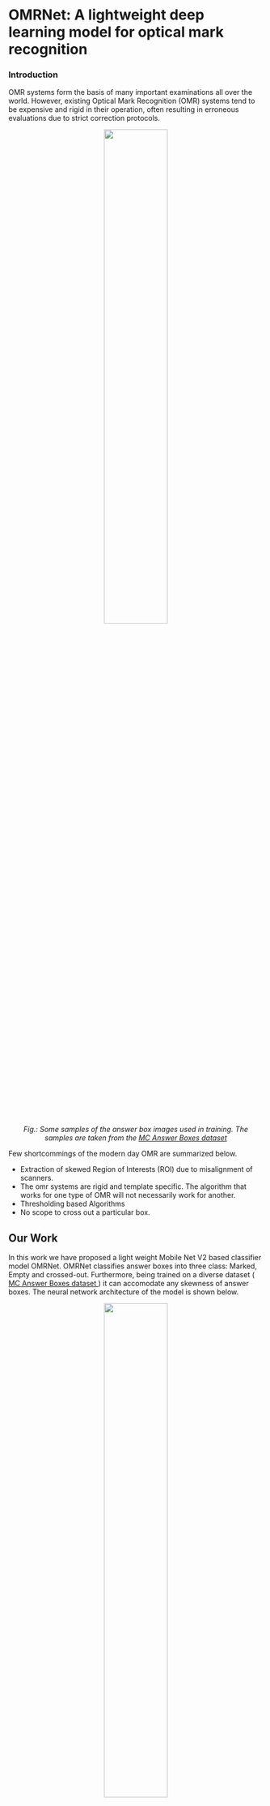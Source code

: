 # OMRNet: A lightweight deep learning model for optical mark recognition

### Introduction

OMR systems form the basis of many important examinations all over the world. However, existing Optical Mark Recognition (OMR) systems tend to be expensive and rigid in their operation, often resulting in erroneous evaluations due to strict correction protocols. 

<div align="center">
  <img src="https://github.com/sa-y-an/OMRNet/assets/55195504/87722e3b-f9b7-4145-9910-7be9e164aad6" height="50%" width="50%"  />
  <p>
    <i>
    Fig.: Some samples of the answer box images used in training. The samples are taken from the <a href="https://sites.google.com/view/mcq-dataset"> MC Answer Boxes dataset </a>
    </i>
  </p>
</div>

Few shortcommings of the modern day OMR are summarized below. 
- Extraction of skewed Region of Interests (ROI) due to misalignment of scanners. 
- The omr systems are rigid and template specific. The algorithm that works for one type of OMR will not necessarily work for another. 
- Thresholding based Algorithms 
- No scope to cross out a particular box.

## Our Work

In this work we have proposed a light weight Mobile Net V2 based classifier model OMRNet. OMRNet classifies answer boxes into three class: Marked, Empty and crossed-out. Furthermore, being trained on a diverse dataset (<a href="https://sites.google.com/view/mcq-dataset"> MC Answer Boxes dataset </a>) it can accomodate any skewness of answer boxes. The neural network architecture of the model is shown below. 

<div align="center">
  <img src=https://github.com/sa-y-an/OMRNet/assets/55195504/1c73b656-c53e-4de1-a7b2-d6d8a6b2c19a" height="50%" width="50%"  />
  <p>
    <i>
    Fig.: Transfer Learning on MobileNetV2 and our proposed model </a>
    </i>
  </p>
</div>

## Performance And Accuracy 

Since OMRNet will find its major applications in resource constraint regions we have designed our model to be extremely lightweight. Our model as of 13th July, 2023 has achieved the state of the art accuracy on the dataset. However, inspite of high accuracy it is extremely lightweight. We have described in detail about its light weightedness and how we achieved it in our paper. We have applied a quantization model to reduce its size 7 times. The quantized model is just <b> 3 MB </b>. 

<div align="center">
  <img src="https://github.com/sa-y-an/OMRNet/assets/55195504/23241c12-0246-4741-aa8c-69b12f76d694" height="50%" width="50%"  />
  <p>
    <i>
    Fig.: Comparison of the test accuracy of OMRNet and post quantized OMRNet.
    </i>
  </p>
</div>

### WebApp and REST API 

We have a build a rest api to expose our model to a HTTP endpoint. We have also buld a website for demo. The code for the same can be found in [WebApp Folder](./WebApp).
<div align="center">
	<img src = "https://github.com/sa-y-an/OMRNet/assets/55195504/d02fbcc6-1ba2-4337-bedc-246afe672107" height="50%" width="50%" />
	<p>
		<i>
			An snapshot of the web app we have developed. The site allows users to upload an answer box standard image formats (like .jpg or .png) and immediately predicts the class of the answer box a certain confidence web app. It uses our proposed model at the back end. 
		</i>
	</p>
</div>


### Citation 

If you use our work please cite our paper by 
```ruby
@article{mondal_omrnet:_2023,
	title = {{OMRNet}: {A} lightweight deep learning model for optical mark recognition},
	issn = {1380-7501, 1573-7721},
	shorttitle = {Omrnet},
	url = {https://link.springer.com/10.1007/s11042-023-15408-8},
	doi = {10.1007/s11042-023-15408-8},
	language = {en},
	urldate = {2023-07-13},
	journal = {Multimedia Tools and Applications},
	author = {Mondal, Sayan and De, Pratyay and Malakar, Samir and Sarkar, Ram},
	month = jul,
	year = {2023},
}
```
 
